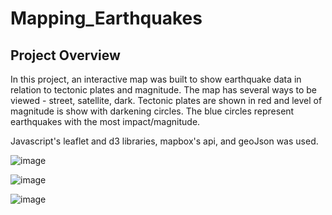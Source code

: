 # Mapping_Earthquakes

## Project Overview

In this project, an interactive map was built to show earthquake data in relation to tectonic plates and magnitude. The map has several ways to be viewed - street, satellite, dark. Tectonic plates are shown in red and level of magnitude is show with darkening circles. The blue circles represent earthquakes with the most impact/magnitude.


Javascript's leaflet and d3 libraries, mapbox's api, and geoJson was used.

![image](https://user-images.githubusercontent.com/90485451/149559843-98290bf4-1118-4e07-82e7-f49d1c3999b8.png)

![image](https://user-images.githubusercontent.com/90485451/149559922-64742d93-e526-4da3-a0b1-2b799ad0df5d.png)

![image](https://user-images.githubusercontent.com/90485451/149559969-edea84b6-eb2a-434f-916a-72f778381f1e.png)



